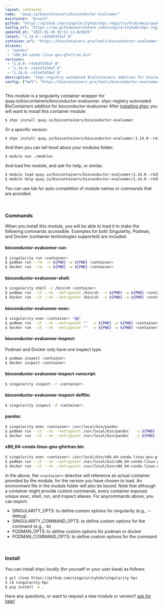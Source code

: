 ```yaml
---
layout: container
name:  "quay.io/biocontainers/bioconductor-evaluomer"
maintainer: "@vsoch"
github: "https://github.com/singularityhub/shpc-registry/blob/main/quay.io/biocontainers/bioconductor-evaluomer/container.yaml"
config_url: "https://raw.githubusercontent.com/singularityhub/shpc-registry/main/quay.io/biocontainers/bioconductor-evaluomer/container.yaml"
updated_at: "2023-01-30 02:51:12.823826"
latest: "1.14.0--r42hdfd78af_0"
container_url: "https://biocontainers.pro/tools/bioconductor-evaluomer"
aliases:
 - "pandoc"
 - "x86_64-conda-linux-gnu-gfortran.bin"
versions:
 - "1.8.0--r41hdfd78af_0"
 - "1.14.0--r42hdfd78af_0"
 - "1.10.0--r41hdfd78af_0"
description: "shpc-registry automated BioContainers addition for bioconductor-evaluomer"
config: {"url": "https://biocontainers.pro/tools/bioconductor-evaluomer", "maintainer": "@vsoch", "description": "shpc-registry automated BioContainers addition for bioconductor-evaluomer", "latest": {"1.14.0--r42hdfd78af_0": "sha256:1766ff8582b083eb2bce0752e0c40814921d55e6ecd12487e17e3c43e5d62d8c"}, "tags": {"1.8.0--r41hdfd78af_0": "sha256:5db5b26b1a8514d12d378bafb2372c575a7310d5898101dcccef942a3746514c", "1.14.0--r42hdfd78af_0": "sha256:1766ff8582b083eb2bce0752e0c40814921d55e6ecd12487e17e3c43e5d62d8c", "1.10.0--r41hdfd78af_0": "sha256:05cd07c2bdddbc343b205b5008a0e00ba4479bfe5d9a8c4e5adb45e207778e46"}, "docker": "quay.io/biocontainers/bioconductor-evaluomer", "aliases": {"pandoc": "/usr/local/bin/pandoc", "x86_64-conda-linux-gnu-gfortran.bin": "/usr/local/bin/x86_64-conda-linux-gnu-gfortran.bin"}}
---
```


This module is a singularity container wrapper for quay.io/biocontainers/bioconductor-evaluomer.
shpc-registry automated BioContainers addition for bioconductor-evaluomer
After [installing shpc](#install) you will want to install this container module:


```bash
$ shpc install quay.io/biocontainers/bioconductor-evaluomer
```

Or a specific version:

```bash
$ shpc install quay.io/biocontainers/bioconductor-evaluomer:1.14.0--r42hdfd78af_0
```

And then you can tell lmod about your modules folder:

```bash
$ module use ./modules
```

And load the module, and ask for help, or similar.

```bash
$ module load quay.io/biocontainers/bioconductor-evaluomer/1.14.0--r42hdfd78af_0
$ module help quay.io/biocontainers/bioconductor-evaluomer/1.14.0--r42hdfd78af_0
```

You can use tab for auto-completion of module names or commands that are provided.

<br>

### Commands

When you install this module, you will be able to load it to make the following commands accessible.
Examples for both Singularity, Podman, and Docker (container technologies supported) are included.

#### bioconductor-evaluomer-run:

```bash
$ singularity run <container>
$ podman run --rm  -v ${PWD} -w ${PWD} <container>
$ docker run --rm  -v ${PWD} -w ${PWD} <container>
```

#### bioconductor-evaluomer-shell:

```bash
$ singularity shell -s /bin/sh <container>
$ podman run --it --rm --entrypoint /bin/sh  -v ${PWD} -w ${PWD} <container>
$ docker run --it --rm --entrypoint /bin/sh  -v ${PWD} -w ${PWD} <container>
```

#### bioconductor-evaluomer-exec:

```bash
$ singularity exec <container> "$@"
$ podman run --it --rm --entrypoint ""  -v ${PWD} -w ${PWD} <container> "$@"
$ docker run --it --rm --entrypoint ""  -v ${PWD} -w ${PWD} <container> "$@"
```

#### bioconductor-evaluomer-inspect:

Podman and Docker only have one inspect type.

```bash
$ podman inspect <container>
$ docker inspect <container>
```

#### bioconductor-evaluomer-inspect-runscript:

```bash
$ singularity inspect -r <container>
```

#### bioconductor-evaluomer-inspect-deffile:

```bash
$ singularity inspect -d <container>
```


#### pandoc

```bash
$ singularity exec <container> /usr/local/bin/pandoc
$ podman run --it --rm --entrypoint /usr/local/bin/pandoc   -v ${PWD} -w ${PWD} <container> -c " $@"
$ docker run --it --rm --entrypoint /usr/local/bin/pandoc   -v ${PWD} -w ${PWD} <container> -c " $@"
```


#### x86_64-conda-linux-gnu-gfortran.bin

```bash
$ singularity exec <container> /usr/local/bin/x86_64-conda-linux-gnu-gfortran.bin
$ podman run --it --rm --entrypoint /usr/local/bin/x86_64-conda-linux-gnu-gfortran.bin   -v ${PWD} -w ${PWD} <container> -c " $@"
$ docker run --it --rm --entrypoint /usr/local/bin/x86_64-conda-linux-gnu-gfortran.bin   -v ${PWD} -w ${PWD} <container> -c " $@"
```



In the above, the `<container>` directive will reference an actual container provided
by the module, for the version you have chosen to load. An environment file in the
module folder will also be bound. Note that although a container
might provide custom commands, every container exposes unique exec, shell, run, and
inspect aliases. For anycommands above, you can export:

 - SINGULARITY_OPTS: to define custom options for singularity (e.g., --debug)
 - SINGULARITY_COMMAND_OPTS: to define custom options for the command (e.g., -b)
 - PODMAN_OPTS: to define custom options for podman or docker
 - PODMAN_COMMAND_OPTS: to define custom options for the command

<br>

### Install

You can install shpc locally (for yourself or your user base) as follows:

```bash
$ git clone https://github.com/singularityhub/singularity-hpc
$ cd singularity-hpc
$ pip install -e .
```

Have any questions, or want to request a new module or version? [ask for help!](https://github.com/singularityhub/singularity-hpc/issues)